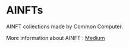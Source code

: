 # AINFTs
AINFT collections made by Common Computer.

More information about AINFT : <a href="https://medium.com/ai-network/ainft-make-ai-accountable-reproducible-and-valuable-1e216ed123b0">Medium</a>
